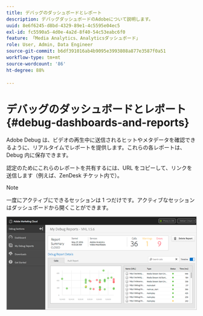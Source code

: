 ```yaml
---
title: デバッグのダッシュボードとレポート
description: デバッグダッシュボードのAdobeについて説明します。
uuid: 8e6f6245-d8bd-4329-89e1-4c5595e04ec5
exl-id: fc5590a5-4d0e-4a2d-8f40-54c53eabc6f0
feature: 「Media Analytics、Analyticsダッシュボード」
role: User, Admin, Data Engineer
source-git-commit: b6df391016ab4b9095e3993808a877e3587f0a51
workflow-type: tm+mt
source-wordcount: '86'
ht-degree: 88%

---
```


# デバッグのダッシュボードとレポート{#debug-dashboards-and-reports}

Adobe Debug は、ビデオの再生中に送信されるヒットやメタデータを確認できるように、リアルタイムでレポートを提供します。これらの各レポートは、Debug 内に保存できます。

認定のためにこれらのレポートを共有するには、URL をコピーして、リンクを送信します（例えば、ZenDesk チケット内で）。

>[!NOTE]
>
>一度にアクティブにできるセッションは 1 つだけです。アクティブなセッションはダッシュボードから開くことができます。

![](assets/debug-dashboard.png)
